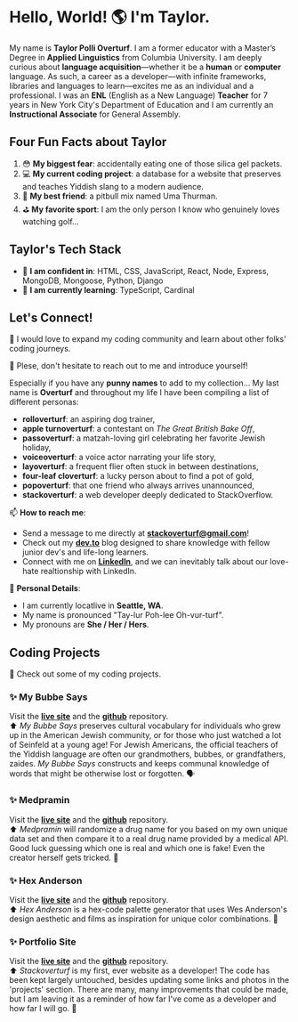 # Hello, World! 🌎 I'm Taylor. 
My name is **Taylor Polli Overturf**. I am a former educator with a Master’s Degree in **Applied Linguistics** from Columbia University. I am deeply curious about **language acquisition**—whether it be a **human** or **computer** language. As such, a career as a developer—with infinite frameworks, libraries and languages to learn—excites me as an individual and a professional. I was an **ENL** (English as a New Language) **Teacher** for 7 years in New York City's Department of Education and I am currently an **Instructional Associate** for General Assembly. 

## Four Fun Facts about Taylor 
1. 😳 **My biggest fear**: accidentally eating one of those silica gel packets. 
2. 💻 **My current coding project**: a database for a website that preserves and teaches Yiddish slang to a modern audience. 
3. 🐶 **My best friend**: a pitbull mix named Uma Thurman.
4. ⛳️ **My favorite sport**: I am the only person I know who genuinely loves watching golf... 

## Taylor's Tech Stack
- 💪 **I am confident in**: HTML, CSS, JavaScript, React, Node, Express, MongoDB, Mongoose, Python, Django
- 🤔 **I am currently learning**: TypeScript, Cardinal

## Let's Connect! 
👯 I would love to expand my coding community and learn about other folks' coding journeys.

👋 Plese, don't hesitate to reach out to me and introduce yourself! <br />

Especially if you have any **punny names** to add to my collection... My last name is **Overturf** and throughout my life I have been compiling a list of different personas: 
- **rolloverturf**: an aspiring dog trainer,
- **apple turnoverturf**: a contestant on *The Great British Bake Off*, 
- **passoverturf**: a matzah-loving girl celebrating her favorite Jewish holiday,
- **voiceoverturf**: a voice actor narrating your life story, 
- **layoverturf**: a frequent flier often stuck in between destinations, 
- **four-leaf cloverturf**: a lucky person about to find a pot of gold,
- **popoverturf**: that one friend who always arrives unannounced,
- **stackoverturf**: a web developer deeply dedicated to StackOverflow.

📫 **How to reach me**:
- Send a message to me directly at **stackoverturf@gmail.com**!
- Check out my **[dev.to](https://dev.to/stackoverturf)** blog designed to share knowledge with fellow junior dev's and life-long learners.  
- Connect with me on **[LinkedIn](https://www.linkedin.com/in/tayloroverturf/)**, and we can inevitably talk about our love-hate realtionship with LinkedIn. 

📝 **Personal Details**: 
- I am currently locatlive in **Seattle, WA**. 
- My name is pronounced "Tay-lur Poh-lee Oh-vur-turf". 
- My pronouns are **She / Her / Hers**. 

## Coding Projects
👏 Check out some of my coding projects.

### ✨ My Bubbe Says 
Visit the **[live site](https://www.mybubbesays.com/#/)** and the **[github](https://github.com/over-taylor-turf/bubbe-says)** repository.<br /> 
⬆️ *My Bubbe Says* preserves cultural vocabulary for individuals who grew up in the American Jewish community, or for those who just watched a lot of Seinfeld at a young age! For Jewish Americans, the official teachers of the Yiddish language are often our grandmothers, bubbes, or grandfathers, zaides. *My Bubbe Says* constructs and keeps communal knowledge of words that might be otherwise lost or forgotten. 🗣

### ✨ Medpramin
Visit the **[live site](https://www.medpramin.com/#/)** and the **[github](https://github.com/over-taylor-turf/fake-drug-names)** repository.<br />
⬆️ *Medpramin* will randomize a drug name for you based on my own unique data set and then compare it to a real drug name provided by a medical API. Good luck guessing which one is real and which one is fake! Even the creator herself gets tricked. 🤣

### ✨ Hex Anderson 
Visit the **[live site](https://www.hexanderson.com/#/)** and the **[github](https://github.com/over-taylor-turf/hex-anderson)** repository.<br />
⬆️ *Hex Anderson* is a hex-code palette generator that uses Wes Anderson's design aesthetic and films as inspiration for unique color combinations. 🎨

### ✨ Portfolio Site
Visit the **[live site](https://www.stackoverturf.com/)** and the **[github](https://github.com/over-taylor-turf/over-taylor-turf.github.io)** repository.<br />
⬆️ *Stackoverturf* is my first, ever website as a developer! The code has been kept largely untouched, besides updating some links and photos in the 'projects' section. There are many, many improvements that could be made, but I am leaving it as a reminder of how far I've come as a developer and how far I will go. 🚀
